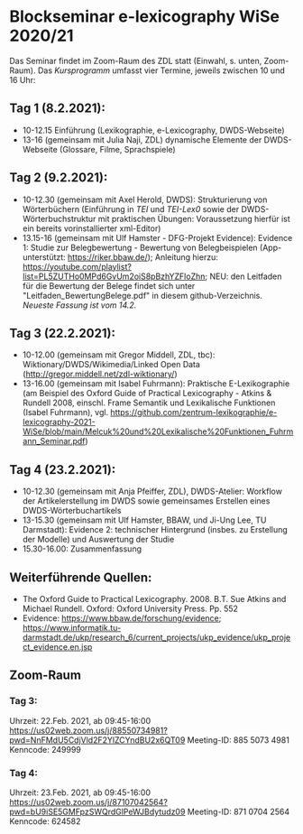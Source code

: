 # Blockseminar e-lexicography WiSe 2020/21

Das Seminar findet im Zoom-Raum des ZDL statt (Einwahl, s. unten, Zoom-Raum).
Das *Kursprogramm* umfasst vier Termine, jeweils zwischen 10 und 16 Uhr:

## Tag 1 (8.2.2021): 
* 10-12.15 Einführung (Lexikographie, e-Lexicography, DWDS-Webseite)
* 13-16 (gemeinsam mit Julia Naji, ZDL) dynamische Elemente der DWDS-Webseite (Glossare, Filme, Sprachspiele)

## Tag 2 (9.2.2021):
* 10-12.30 (gemeinsam mit Axel Herold, DWDS): Strukturierung von Wörterbüchern (Einführung in *TEI* und *TEI-Lex0* sowie der DWDS-Wörterbuchstruktur mit praktischen Übungen: Voraussetzung hierfür ist ein bereits vorinstallierter xml-Editor)
* 13.15-16 (gemeinsam mit Ulf Hamster - DFG-Projekt Evidence): Evidence 1: Studie zur Belegbewertung - Bewertung von Belegbeispielen (App-unterstützt: https://riker.bbaw.de/);  Anleitung hierzu: https://youtube.com/playlist?list=PL5ZUTHo0MPd6GvUm2oiS8pBzhYZFloZhn; NEU: den Leitfaden für die Bewertung der Belege findet sich unter "Leitfaden_BewertungBelege.pdf" in diesem github-Verzeichnis. *Neueste Fassung ist vom 14.2.*

## Tag 3 (22.2.2021):
* 10-12.00 (gemeinsam mit Gregor Middell, ZDL, tbc): Wiktionary/DWDS/Wikimedia/Linked Open Data (http://gregor.middell.net/zdl-wiktionary/)
* 13-16.00 (gemeinsam mit Isabel Fuhrmann): Praktische E-Lexikographie (am Beispiel des Oxford Guide of Practical Lexicography - Atkins & Rundell 2008, einschl. Frame Semantik und Lexikalische Funktionen (Isabel Fuhrmann), vgl. https://github.com/zentrum-lexikographie/e-lexicography-2021-WiSe/blob/main/Melcuk%20und%20Lexikalische%20Funktionen_Fuhrmann_Seminar.pdf)

## Tag 4 (23.2.2021):
* 10-12.30 (gemeinsam mit Anja Pfeiffer, ZDL), DWDS-Atelier: Workflow der Artikelerstellung im DWDS sowie gemeinsames Erstellen eines DWDS-Wörterbuchartikels
* 13-15.30 (gemeinsam mit Ulf Hamster, BBAW, und Ji-Ung Lee, TU Darmstadt): Evidence 2: technischer Hintergrund (insbes. zu Erstellung der Modelle) und Auswertung der Studie
* 15.30-16.00: Zusammenfassung

## Weiterführende Quellen:
* The Oxford Guide to Practical Lexicography. 2008. B.T. Sue Atkins and Michael Rundell. Oxford: Oxford University Press. Pp. 552
* Evidence: https://www.bbaw.de/forschung/evidence; https://www.informatik.tu-darmstadt.de/ukp/research_6/current_projects/ukp_evidence/ukp_project_evidence.en.jsp


## Zoom-Raum
### Tag 3: 
Uhrzeit: 22.Feb. 2021, ab 09:45-16:00
https://us02web.zoom.us/j/88550734981?pwd=NnFMdU5CdjVld2F2YlZCYndBU2x6QT09
Meeting-ID: 885 5073 4981
Kenncode: 249999

### Tag 4: 
Uhrzeit: 23.Feb. 2021, ab 09:45-16:00
https://us02web.zoom.us/j/87107042564?pwd=bU9iSE5GMFpzSWQrdGlPeWJBdytudz09
Meeting-ID: 871 0704 2564
Kenncode: 624582




